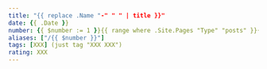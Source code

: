 ```yaml
---
title: "{{ replace .Name "-" " " | title }}"
date: {{ .Date }}
number: {{ $number := 1 }}{{ range where .Site.Pages "Type" "posts" }}{{ $number = (add $number 1) }}{{ end }}{{ $number }}
aliases: ["/{{ $number }}"]
tags: [XXX] (just tag "XXX XXX")
rating: XXX
---
```


